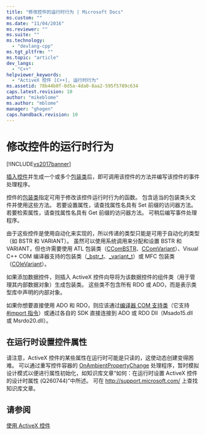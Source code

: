 ```yaml
---
title: "修改控件的运行时行为 | Microsoft Docs"
ms.custom: ""
ms.date: "11/04/2016"
ms.reviewer: ""
ms.suite: ""
ms.technology: 
  - "devlang-cpp"
ms.tgt_pltfrm: ""
ms.topic: "article"
dev_langs: 
  - "C++"
helpviewer_keywords: 
  - "ActiveX 控件 [C++], 运行时行为"
ms.assetid: 78b44b0f-0d5a-4da0-8aa2-595f5789c634
caps.latest.revision: 10
author: "mikeblome"
ms.author: "mblome"
manager: "ghogen"
caps.handback.revision: 10
---
```

# 修改控件的运行时行为
[!INCLUDE[vs2017banner](../../assembler/inline/includes/vs2017banner.md)]

[插入控件](../../data/ado-rdo/inserting-the-control-into-a-visual-cpp-application.md)并生成一个或多个[包装类](../../data/ado-rdo/wrapper-classes.md)后，即可调用该控件的方法并编写该控件的事件处理程序。  
  
 控件的[包装类](../../data/ado-rdo/wrapper-classes.md)指定可用于修改该控件运行时行为的函数。 包含适当的包装类头文件并使用这些方法。 若要设置属性，请查找属性名具有 Set 前缀的访问器方法。 若要检索属性，请查找属性名具有 Get 前缀的访问器方法。 可稍后编写事件处理程序。  
  
 由于这些控件是使用自动化来实现的，所以传递的类型只能是可用于自动化的类型（如 BSTR 和 VARIANT）。 虽然可以使用系统调用来分配和设置 BSTR 和 VARIANT，但也许需要使用 ATL 包装类（[CComBSTR](../../atl/reference/ccombstr-class.md)、[CComVariant](../../atl/reference/ccomvariant-class.md)）、Visual C\+\+ COM 编译器支持的包装类（[\_bstr\_t](../../cpp/bstr-t-class.md)、[\_variant\_t](../../cpp/variant-t-class.md)）或 MFC 包装类（[COleVariant](../../mfc/reference/colevariant-class.md)）。  
  
 如果添加数据控件，则插入 ActiveX 控件向导将为该数据控件的组件类（用于管理其内部数据对象）生成包装类。 这些类不包含所有 RDO 或 ADO，而是表示类型库中声明的内部对象。  
  
 如果你想要直接使用 ADO 和 RDO，则应该通过[编译器 COM 支持类](../../cpp/compiler-com-support-classes.md)（它支持 [\#import 指令](../../preprocessor/preprocessor-directives.md)）或通过各自的 SDK 直接连接到 ADO 或 RDO Dll（Msado15.dll 或 Msrdo20.dll）。  
  
## 在运行时设置控件属性  
 请注意，ActiveX 控件的某些属性在运行时可能是只读的，这使动态创建变得困难。 可以通过重写控件容器的 [OnAmbientPropertyChange](../Topic/COleControl::OnAmbientPropertyChange.md) 处理程序，暂时模拟设计模式以便进行属性初始化，如知识库文章“如何：在运行时设置 ActiveX 控件的设计时属性 \(Q260744\)”中所述。 可在 [http:\/\/support.microsoft.com\/](http://support.microsoft.com/) 上查找知识库文章。  
  
## 请参阅  
 [使用 ActiveX 控件](../../data/ado-rdo/using-activex-controls.md)